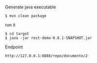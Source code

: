 Generate java executable 

```
$ mvn clean package
```

run it
```
$ cd target
$ java -jar rest-demo-0.0.1-SNAPSHOT.jar
```


Endpoint
```
http://127.0.0.1:8888/repo/documento/2
```
